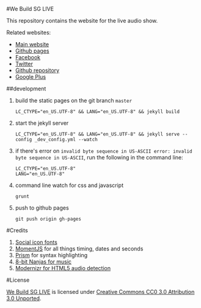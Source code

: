 #We Build SG LIVE

This repository contains the website for the live audio show.

Related websites:

- [Main website](http://live.webuild.sg/)
- [Github pages](http://sayanee.github.io/webuild-live/)
- [Facebook](http://facebook.com/webuildsg)
- [Twitter](https://twitter.com/webuildsg)
- [Github repository](https://github.com/sayanee/webuild-live)
- [Google Plus](https://plus.google.com/115395182582724849094)

##development

1. build the static pages on the git branch `master`

    ```
    LC_CTYPE="en_US.UTF-8" && LANG="en_US.UTF-8" && jekyll build
    ```

1. start the jekyll server

    ```
    LC_CTYPE="en_US.UTF-8" && LANG="en_US.UTF-8" && jekyll serve --config _dev_config.yml --watch
    ```
1. if there's error on `invalid byte sequence in US-ASCII
error: invalid byte sequence in US-ASCII`, run the following in the command line:

    ```
    LC_CTYPE="en_US.UTF-8"
    LANG="en_US.UTF-8"
    ```

1. command line watch for css and javascript

    ```
    grunt
    ```
1. push to github pages

    ```
    git push origin gh-pages
    ```


#Credits

1. [Social icon fonts](http://drinchev.github.io/monosocialiconsfont/)
1. [MomentJS](http://momentjs.com/) for all things timing, dates and seconds
1. [Prism](http://prismjs.com/index.html) for syntax highlighting
1. [8-bit Nanjas for music](http://freemusicarchive.org/music/8-Bit_Ninjas/Party_in_Space/kzz007_-_12_-_8-bit_ninjas_-_shiny_spaceship)
1. [Modernizr for HTML5 audio detection](http://modernizr.com/)

#License

[We Build SG LIVE](http://live.webuild.sg) is licensed under [Creative Commons CC0 3.0 Attribution 3.0 Unported](http://creativecommons.org/licenses/by/3.0).
